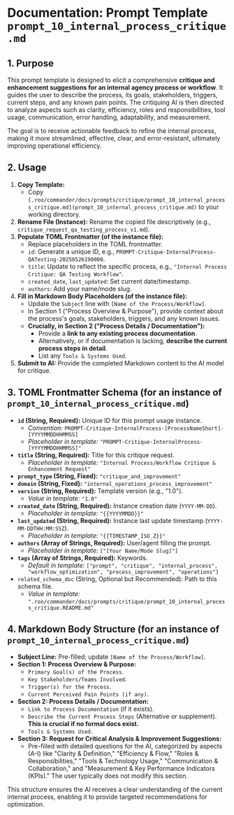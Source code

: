 # Documentation: Prompt Template `prompt_10_internal_process_critique.md`

## 1. Purpose

This prompt template is designed to elicit a comprehensive **critique and enhancement suggestions for an internal agency process or workflow**. It guides the user to describe the process, its goals, stakeholders, triggers, current steps, and any known pain points. The critiquing AI is then directed to analyze aspects such as clarity, efficiency, roles and responsibilities, tool usage, communication, error handling, adaptability, and measurement.

The goal is to receive actionable feedback to refine the internal process, making it more streamlined, effective, clear, and error-resistant, ultimately improving operational efficiency.

## 2. Usage

1.  **Copy Template:**
    *   Copy `[.roo/commander/docs/prompts/critique/prompt_10_internal_process_critique.md](prompt_10_internal_process_critique.md)` to your working directory.
2.  **Rename File (Instance):** Rename the copied file descriptively (e.g., `critique_request_qa_testing_process_v1.md`).
3.  **Populate TOML Frontmatter (of the instance file):**
    *   Replace placeholders in the TOML frontmatter.
    *   `id`: Generate a unique ID, e.g., `PROMPT-Critique-InternalProcess-QATesting-20250526190000`.
    *   `title`: Update to reflect the specific process, e.g., `"Internal Process Critique: QA Testing Workflow"`.
    *   `created_date`, `last_updated`: Set current date/timestamp.
    *   `authors`: Add your name/mode slug.
4.  **Fill in Markdown Body Placeholders (of the instance file):**
    *   Update the `Subject` line with `[Name of the Process/Workflow]`.
    *   In Section 1 ("Process Overview & Purpose"), provide context about the process's goals, stakeholders, triggers, and any known issues.
    *   **Crucially, in Section 2 ("Process Details / Documentation"):**
        *   Provide a **link to any existing process documentation**.
        *   Alternatively, or if documentation is lacking, **describe the current process steps in detail**.
        *   List any `Tools & Systems Used`.
5.  **Submit to AI:** Provide the completed Markdown content to the AI model for critique.

## 3. TOML Frontmatter Schema (for an instance of `prompt_10_internal_process_critique.md`)

*   **`id` (String, Required):** Unique ID for this prompt usage instance.
    *   *Convention:* `PROMPT-Critique-InternalProcess-[ProcessNameShort]-[YYYYMMDDHHMMSS]`
    *   *Placeholder in template:* `"PROMPT-Critique-InternalProcess-[YYYYMMDDHHMMSS]"`
*   **`title` (String, Required):** Title for this critique request.
    *   *Placeholder in template:* `"Internal Process/Workflow Critique & Enhancement Request"`
*   **`prompt_type` (String, Fixed):** `"critique_and_improvement"`
*   **`domain` (String, Fixed):** `"internal_operations_process_improvement"`
*   **`version` (String, Required):** Template version (e.g., "1.0").
    *   *Value in template:* `"1.0"`
*   **`created_date` (String, Required):** Instance creation date (`YYYY-MM-DD`).
    *   *Placeholder in template:* `"{{YYYYMMDD}}"`
*   **`last_updated` (String, Required):** Instance last update timestamp (`YYYY-MM-DDTHH:MM:SSZ`).
    *   *Placeholder in template:* `"{{TIMESTAMP_ISO_Z}}"`
*   **`authors` (Array of Strings, Required):** User/agent filling the prompt.
    *   *Placeholder in template:* `["[Your Name/Mode Slug]"]`
*   **`tags` (Array of Strings, Required):** Keywords.
    *   *Default in template:* `["prompt", "critique", "internal_process", "workflow_optimization", "process_improvement", "operations"]`
*   `related_schema_doc` (String, Optional but Recommended): Path to this schema file.
    *   *Value in template:* `".roo/commander/docs/prompts/critique/prompt_10_internal_process_critique.README.md"`

## 4. Markdown Body Structure (for an instance of `prompt_10_internal_process_critique.md`)

*   **Subject Line:** Pre-filled; update `[Name of the Process/Workflow]`.
*   **Section 1: Process Overview & Purpose:**
    *   `Primary Goal(s) of the Process`.
    *   `Key Stakeholders/Teams Involved`.
    *   `Trigger(s) for the Process`.
    *   `Current Perceived Pain Points (if any)`.
*   **Section 2: Process Details / Documentation:**
    *   `Link to Process Documentation` (if it exists).
    *   `Describe the Current Process Steps` (Alternative or supplement). **This is crucial if no formal docs exist.**
    *   `Tools & Systems Used`.
*   **Section 3: Request for Critical Analysis & Improvement Suggestions:**
    *   Pre-filled with detailed questions for the AI, categorized by aspects (A-I) like "Clarity & Definition," "Efficiency & Flow," "Roles & Responsibilities," "Tools & Technology Usage," "Communication & Collaboration," and "Measurement & Key Performance Indicators (KPIs)." The user typically does not modify this section.

This structure ensures the AI receives a clear understanding of the current internal process, enabling it to provide targeted recommendations for optimization.
